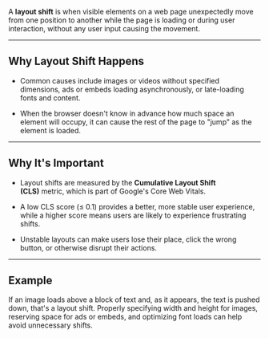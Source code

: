 
A **layout shift** is when visible elements on a web page unexpectedly move from one position to another while the page is loading or during user interaction, without any user input causing the movement.[](https://web.dev/articles/cls)

---
## Why Layout Shift Happens

- Common causes include images or videos without specified dimensions, ads or embeds loading asynchronously, or late-loading fonts and content.
    
- When the browser doesn't know in advance how much space an element will occupy, it can cause the rest of the page to "jump" as the element is loaded.[](https://web.dev/articles/optimize-cls)

---
## Why It's Important

- Layout shifts are measured by the **Cumulative Layout Shift (CLS)** metric, which is part of Google's Core Web Vitals.
    
- A low CLS score (≤ 0.1) provides a better, more stable user experience, while a higher score means users are likely to experience frustrating shifts.[](https://sematext.com/glossary/cumulative-layout-shift/)
    
- Unstable layouts can make users lose their place, click the wrong button, or otherwise disrupt their actions.[](https://gtmetrix.com/cumulative-layout-shift.html)

---
## Example

If an image loads above a block of text and, as it appears, the text is pushed down, that's a layout shift. Properly specifying width and height for images, reserving space for ads or embeds, and optimizing font loads can help avoid unnecessary shifts.